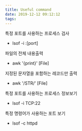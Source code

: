 ```yaml
---
title: Useful command
date: 2019-12-12 09:12:12
tags:
---
```


특정 포트를 사용하는 프로세스 검사

* lsof -i :[port]


파일의 전체 내용출력
* awk '{print}' [File]

지정된 문자열을 포함하는 레코드만 출력
* awk '/STR/' [File]

특정 포트를 사용하는 프로세스 정보보기
* lsof -i TCP:22

특정 명령어가 사용하는 포트 보기
* lsof -c httpd